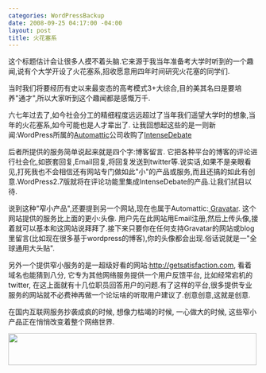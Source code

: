 ```yaml
--- 
categories: WordPressBackup
date: 2008-09-25 04:17:00 -04:00
layout: post
title: 火花塞系
---
```

这个标题估计会让很多人摸不着头脑.它来源于我当年准备考大学时听到的一个趣闻,说有个大学开设了火花塞系,招收愿意用四年时间研究火花塞的同学们.

当时我们将要经历有史以来最变态的高考模式3+大综合,目的美其名曰是要培养"通才",所以大家听到这个趣闻都是感慨万千.

六七年过去了,如今社会分工的精细程度远远超过了当年我们遥望大学时的想象,当年的火花塞系,如今可能也是人才辈出了. 让我回想起这些的是一则新闻:WordPress所属的<a href="http://automattic.com/">Automattic</a>公司收购了<a href="http://intensedebate.com/" target="_blank">IntenseDebate
</a>

后者所提供的服务简单说起来就是四个字:博客留言. 它把各种平台的博客的评论进行社会化,如嵌套回复,Email回复,将回复发送到twitter等.说实话,如果不是亲眼看见,打死我也不会相信还有网站专门做如此"小"的产品或服务,而且还搞的如此有创意.WordPress2.7版就将在评论功能里集成IntenseDebate的产品.让我们拭目以待.

说到这种"窄小产品",还要提到另一个网站,现在也属于Automattic:<a href="http://en.gravatar.com/" target="_blank"> Gravatar</a>. 这个网站提供的服务比上面的更小:头像. 用户先在此网站用Email注册,然后上传头像,接着就可以基本和这网站说拜拜了.接下来只要你在任何支持Gravatar的网站或blog里留言(比如现在很多基于wordpress的博客),你的头像都会出现.俗话说就是一"全球通用大头贴".

另外一个提供窄小服务的是一超级好看的网站:http://getsatisfaction.com, 看着域名也能猜到八分, 它专为其他网络服务提供一个用户反馈平台, 比如经常宕机的twitter, 在这上面就有十几位职员回答用户的问题.有了这样的平台,很多提供专业服务的网站就不必费神再做一个论坛啥的听取用户建议了.创意创意,这就是创意.

在国内互联网服务抄袭成疯的时候, 想像力枯竭的时候, 一心做大的时候, 这些窄小产品正在悄悄改变着整个网络世界.

<a href="http://ztnote.files.wordpress.com/2008/09/intensedebate-automattic.png"><img class="alignnone size-full wp-image-517" title="intensedebate-automattic" src="http://ztnote.files.wordpress.com/2008/09/intensedebate-automattic.png" alt="" width="500" height="64" /></a>
